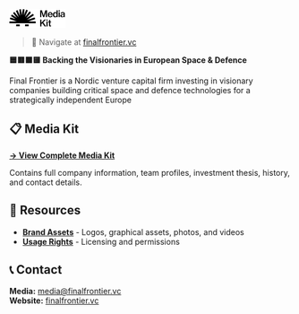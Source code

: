 <a href="https://finalfrontier.vc" target="_blank">
  <picture>
    <source media="(prefers-color-scheme: dark)" srcset="https://raw.githubusercontent.com/finalfrontiervc/MediaKit/refs/heads/main/assets/images/media-kit-logo-W.png" style="max-width: 100%; width: 100px; margin-bottom: 20px">
    <img alt="Final Frontier VC Logo" src="https://raw.githubusercontent.com/finalfrontiervc/MediaKit/refs/heads/main/assets/images/media-kit-logo-B.png" width="100px">
  </picture>
</a>

> 🚀 Navigate at [finalfrontier.vc](https://finalfrontier.vc)

**🟦🟥🟧🟨 Backing the Visionaries in European Space & Defence**

Final Frontier is a Nordic venture capital firm investing in visionary companies building critical space and defence technologies for a strategically independent Europe

## 📋 Media Kit

**[→ View Complete Media Kit](mediakit.md)**

Contains full company information, team profiles, investment thesis, history, and contact details.

## 📁 Resources

- **[Brand Assets](assets/)** - Logos, graphical assets, photos, and videos
- **[Usage Rights](LICENCE.md)** - Licensing and permissions

## 📞 Contact

**Media:** [media@finalfrontier.vc](mailto:media@finalfrontier.vc)  
**Website:** [finalfrontier.vc](https://finalfrontier.vc)
